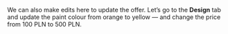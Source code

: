 We can also make edits here to update the offer. Let’s go to the **Design** tab and update the paint colour from orange to yellow — and change the price from 100 PLN to 500 PLN.
